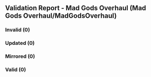 ## Validation Report - Mad Gods Overhaul (Mad Gods Overhaul/MadGodsOverhaul)


### Invalid (0)
### Updated (0)
### Mirrored (0)
### Valid (0)
